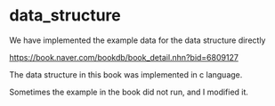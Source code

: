 # data_structure
 We have implemented the example data for the data structure directly


https://book.naver.com/bookdb/book_detail.nhn?bid=6809127


The data structure in this book was implemented in c language.

Sometimes the example in the book did not run, and I modified it.




